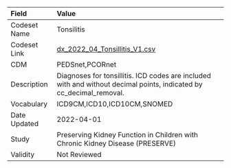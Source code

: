 |Field        |Value                                                                                                               |
|:------------|:-------------------------------------------------------------------------------------------------------------------|
|Codeset Name |Tonsilitis                                                                                                          |
|Codeset Link |[dx_2022_04_Tonsillitis_V1.csv](https://github.com/PEDSnet/Variable-Dictionary/blob/main/conditions/dx_2022_04_Tonsillitis_V1.csv.csv)|
|CDM          |PEDSnet,PCORnet                                                                                                     |
|Description  |Diagnoses for tonsillitis. ICD codes are included with and without decimal points, indicated by cc_decimal_removal. |
|Vocabulary   |ICD9CM,ICD10,ICD10CM,SNOMED                                                                                         |
|Date Updated |2022-04-01                                                                                                          |
|Study        |Preserving Kidney Function in Children with Chronic Kidney Disease (PRESERVE)                                       |
|Validity     |Not Reviewed                                                                                                        |
